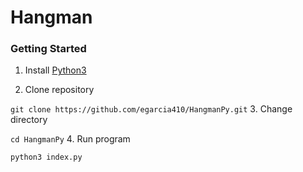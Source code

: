 # Hangman

### Getting Started
1. Install [Python3](https://www.python.org/downloads/)

2. Clone repository

`git clone https://github.com/egarcia410/HangmanPy.git`
3. Change directory

`cd HangmanPy`
4. Run program

`python3 index.py`